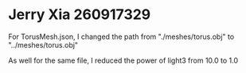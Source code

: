 # Jerry Xia 260917329

For TorusMesh.json, I changed the path from "./meshes/torus.obj" to "../meshes/torus.obj"

As well for the same file, I reduced the power of light3 from 10.0 to 1.0